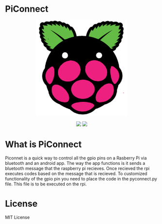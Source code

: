 # PiConnect
<div align="center">
    <img src="/.github/piconlogo.png" width="300">
</div>
     
</p>
<p align="center">
    <a href="https://github.com/badges/shields/graphs/contributors" alt="Contributors">
        <img src="https://img.shields.io/badge/Version-0.0.1-blue" /></a>
    <a href="https://github.com/badges/shields/graphs/contributors" alt="Contributors">
        <img src="https://img.shields.io/badge/Android-Experimental-green" /></a>
</p>
	
# What is PiConnect
Piconnet is a quick way to control all the gpio pins on a Rasberry Pi via bluetooth and an android app. The way the app functions is it sends a bluetooth message that the raspberry pi recieves. Once recieved the rpi executes codes based on the message that is recieved. To customized functionality of the gpio pin you need to place the code in the pyconnect.py file. This file is to be executed on the rpi.
	
# License
MIT License
  


